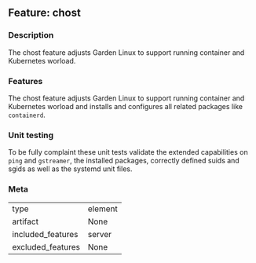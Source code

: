 ## Feature: chost
### Description
<website-feature>
The chost feature adjusts Garden Linux to support running container and Kubernetes worload.
</website-feature>

### Features
The chost feature adjusts Garden Linux to support running container and Kubernetes worload and installs and configures all related packages like `containerd`. 

### Unit testing
To be fully complaint these unit tests validate the extended capabilities on `ping` and `gstreamer`, the installed packages, correctly defined suids and sgids as well as the systemd unit files.

### Meta
|||
|---|---|
|type|element|
|artifact|None|
|included_features|server|
|excluded_features|None|
